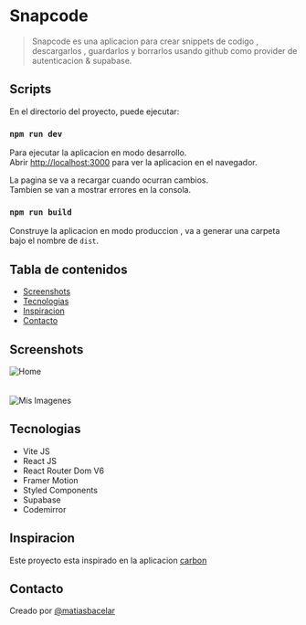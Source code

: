 # Snapcode

> Snapcode es una aplicacion para crear snippets de codigo , descargarlos , guardarlos y borrarlos usando github como provider de autenticacion & supabase.

## Scripts

En el directorio del proyecto, puede ejecutar:


### `npm run dev`

Para ejecutar la aplicacion en modo desarrollo.\
Abrir [http://localhost:3000](http://localhost:3000) para ver la aplicacion en el navegador.

La pagina se va a recargar cuando ocurran cambios.\
Tambien se van a mostrar errores en la consola.


### `npm run build`

Construye la aplicacion en modo produccion , va a generar una carpeta bajo el nombre de `dist`.

## Tabla de contenidos

- [Screenshots](#screenshots)
- [Tecnologias](#tecnologias)
- [Inspiracion](#inspiracion)
- [Contacto](#contacto)

## Screenshots

![Home](https://user-images.githubusercontent.com/64114079/145753359-544165f0-c14a-4d41-be0e-f35547031b96.png)
<br />
<br />
<br />
![Mis Imagenes](https://user-images.githubusercontent.com/64114079/145753435-0ac078e0-53bc-4087-af78-1478ae2b388f.png)

## Tecnologias

- Vite JS
- React JS
- React Router Dom V6
- Framer Motion
- Styled Components
- Supabase
- Codemirror

## Inspiracion

Este proyecto esta inspirado en la aplicacion [carbon](https://carbon.now.sh/)

## Contacto

Creado por [@matiasbacelar](https://github.com/matiasbacelar98)
